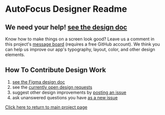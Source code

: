 # AutoFocus Designer Readme

## We need your help! [see the design doc](https://www.figma.com/file/xLQLwhw01n12pKgAnRt8Pt/AutoFocus-Design-Doc?node-id=0%3A1)

Know how to make things on a screen look good? Leave us a comment in this project's [message board](https://github.com/avidrucker/autofocus-exp/issues) (requires a free GitHub account). We think you can help us improve our app's typography, layout, color, and other design elements.

## How To Contribute Design Work

1. [see the Figma design doc](https://www.figma.com/file/xLQLwhw01n12pKgAnRt8Pt/AutoFocus-Design-Doc?node-id=0%3A1)
2. see the [currently open design requests](https://github.com/avidrucker/autofocus-exp/issues?q=is%3Aopen+is%3Aissue+label%3Adesign+milestone%3Amvp-demo)
3. suggest other design improvements by [posting an issue](https://github.com/avidrucker/autofocus-exp/issues/new)
4. ask unanswered questions you have [as a new issue](https://github.com/avidrucker/autofocus-exp/issues/new)

[Click here to return to main project page](https://github.com/avidrucker/autofocus-exp)

